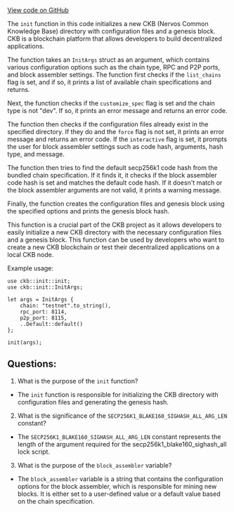 [View code on GitHub](https://github.com/nervosnetwork/ckb/blob/develop/ckb-bin/src/subcommand/init.rs)

The `init` function in this code initializes a new CKB (Nervos Common Knowledge Base) directory with configuration files and a genesis block. CKB is a blockchain platform that allows developers to build decentralized applications.

The function takes an `InitArgs` struct as an argument, which contains various configuration options such as the chain type, RPC and P2P ports, and block assembler settings. The function first checks if the `list_chains` flag is set, and if so, it prints a list of available chain specifications and returns.

Next, the function checks if the `customize_spec` flag is set and the chain type is not "dev". If so, it prints an error message and returns an error code.

The function then checks if the configuration files already exist in the specified directory. If they do and the `force` flag is not set, it prints an error message and returns an error code. If the `interactive` flag is set, it prompts the user for block assembler settings such as code hash, arguments, hash type, and message.

The function then tries to find the default secp256k1 code hash from the bundled chain specification. If it finds it, it checks if the block assembler code hash is set and matches the default code hash. If it doesn't match or the block assembler arguments are not valid, it prints a warning message.

Finally, the function creates the configuration files and genesis block using the specified options and prints the genesis block hash.

This function is a crucial part of the CKB project as it allows developers to easily initialize a new CKB directory with the necessary configuration files and a genesis block. This function can be used by developers who want to create a new CKB blockchain or test their decentralized applications on a local CKB node.

Example usage:

```
use ckb::init::init;
use ckb::init::InitArgs;

let args = InitArgs {
    chain: "testnet".to_string(),
    rpc_port: 8114,
    p2p_port: 8115,
    ..Default::default()
};

init(args);
```
## Questions:
 1. What is the purpose of the `init` function?
- The `init` function is responsible for initializing the CKB directory with configuration files and generating the genesis hash.

2. What is the significance of the `SECP256K1_BLAKE160_SIGHASH_ALL_ARG_LEN` constant?
- The `SECP256K1_BLAKE160_SIGHASH_ALL_ARG_LEN` constant represents the length of the argument required for the secp256k1_blake160_sighash_all lock script.

3. What is the purpose of the `block_assembler` variable?
- The `block_assembler` variable is a string that contains the configuration options for the block assembler, which is responsible for mining new blocks. It is either set to a user-defined value or a default value based on the chain specification.
